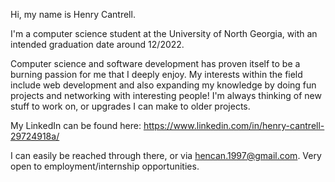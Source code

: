 Hi, my name is Henry Cantrell. 

I'm a computer science student at the University of North Georgia, with an intended graduation date around 12/2022.

Computer science and software development has proven itself to be a burning passion for me that I deeply enjoy. 
My interests within the field include web development and also expanding my knowledge by doing fun projects and networking with interesting people! I'm
always thinking of new stuff to work on, or upgrades I can make to older projects.

My LinkedIn can be found here: https://www.linkedin.com/in/henry-cantrell-29724918a/

I can easily be reached through there, or via hencan.1997@gmail.com. Very open to employment/internship opportunities.

<!---
Henry-Cantrell/Henry-Cantrell is a ✨ special ✨ repository because its `README.md` (this file) appears on your GitHub profile.
You can click the Preview link to take a look at your changes.
--->
